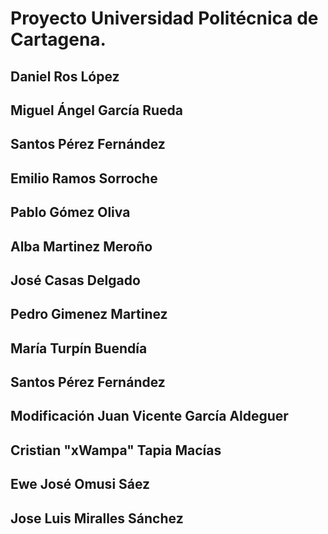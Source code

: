 # Proyecto Universidad Politécnica de Cartagena.


## Daniel Ros López

## Miguel Ángel García Rueda

## Santos Pérez Fernández

## Emilio Ramos Sorroche

## Pablo Gómez Oliva

## Alba Martinez Meroño

## José Casas Delgado

## Pedro Gimenez Martinez

## María Turpín Buendía

## Santos Pérez Fernández

## Modificación Juan Vicente García Aldeguer

## Cristian "xWampa" Tapia Macías

## Ewe José Omusi Sáez

## Jose Luis Miralles Sánchez

